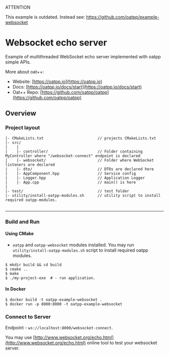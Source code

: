 ATTENTION

This example is outdated.
Instead see:
https://github.com/oatpp/example-websocket

# Websocket echo server

Example of multithreaded WebSocket echo server implemented with oatpp simple APIs.

More about oat++:
- Website: [https://oatpp.io](https://oatpp.io)
- Docs: [https://oatpp.io/docs/start](https://oatpp.io/docs/start)
- Oat++ Repo: [https://github.com/oatpp/oatpp](https://github.com/oatpp/oatpp)

## Overview

### Project layout

```
|- CMakeLists.txt                        // projects CMakeLists.txt
|- src/
|    |
|    |- controller/                      // Folder containing MyController where "/websocket-connect" endpoint is declared
|    |- websocket/                       // Folder where WebSocket listeners are declared
|    |- dto/                             // DTOs are declared here
|    |- AppComponent.hpp                 // Service config
|    |- Logger.hpp                       // Application Logger
|    |- App.cpp                          // main() is here
|
|- test/                                 // test folder
|- utility/install-oatpp-modules.sh      // utility script to install required oatpp-modules.
    
```

---

### Build and Run

#### Using CMake

- `oatpp` and `oatpp-websocket` modules installed. You may run `utility/install-oatpp-modules.sh` 
script to install required oatpp modules.

```
$ mkdir build && cd build
$ cmake ..
$ make 
$ ./my-project-exe  # - run application.
```

#### In Docker

```
$ docker build -t oatpp-example-websocket .
$ docker run -p 8000:8000 -t oatpp-example-websocket
```

### Connect to Server

Endpoint - `ws://localhost:8000/websocket-connect`.

You may use [http://www.websocket.org/echo.html](http://www.websocket.org/echo.html) online tool to test your websocket server.
